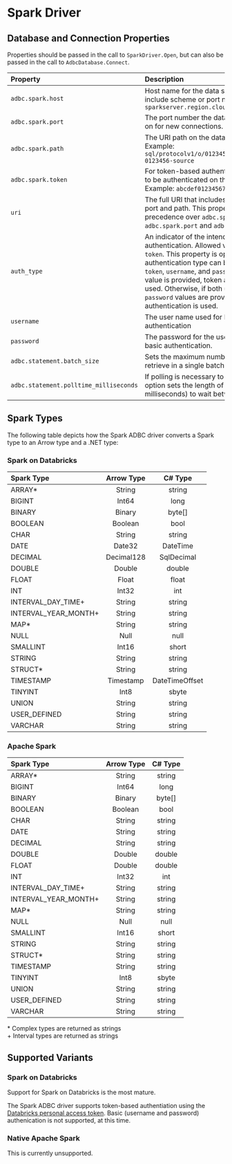 ﻿<!--

 Licensed to the Apache Software Foundation (ASF) under one or more
 contributor license agreements.  See the NOTICE file distributed with
 this work for additional information regarding copyright ownership.
 The ASF licenses this file to You under the Apache License, Version 2.0
 (the "License"); you may not use this file except in compliance with
 the License.  You may obtain a copy of the License at

    http://www.apache.org/licenses/LICENSE-2.0

 Unless required by applicable law or agreed to in writing, software
 distributed under the License is distributed on an "AS IS" BASIS,
 WITHOUT WARRANTIES OR CONDITIONS OF ANY KIND, either express or implied.
 See the License for the specific language governing permissions and
 limitations under the License.

-->

# Spark Driver

## Database and Connection Properties

Properties should be passed in the call to `SparkDriver.Open`,
but can also be passed in the call to `AdbcDatabase.Connect`.

| Property            | Description | Default |
| :---                | :---        | :---    |
| `adbc.spark.host`   | Host name for the data source. Do no include scheme or port number. Example: `sparkserver.region.cloudapp.azure.com` |  |
| `adbc.spark.port`   | The port number the data source is listen on for new connections. | `443` |
| `adbc.spark.path`   | The URI path on the data source server. Example: `sql/protocolv1/o/0123456789123456/01234-0123456-source` | |
| `adbc.spark.token`  | For token-based authentication, the token to be authenticated on the data source. Example: `abcdef0123456789` | |
| `uri`               | The full URI that includes scheme, host, port and path. This property takes precedence over `adbc.spark.host`, `adbc.spark.port` and `adbc.spark.path`. | |
| `auth_type`         | An indicator of the intended type of authentication. Allowed values: `basic`, `token`. This property is optional. The authentication type can be inferred from `token`, `username`, and `password`. If a `token` value is provided, token authentication is used. Otherwise, if both `username` and `password` values are provided, basic authentication is used. | |
| `username`          | The user name used for basic authentication | |
| `password`          | The password for the user name used for basic authentication. | |
| `adbc.statement.batch_size` | Sets the maximum number of rows to retrieve in a single batch request. | `50000` |
| `adbc.statement.polltime_milliseconds` | If polling is necessary to get a result, this option sets the length of time (in milliseconds) to wait between polls. | `500` |

## Spark Types

The following table depicts how the Spark ADBC driver converts a Spark type to an Arrow type and a .NET type:

### Spark on Databricks

| Spark Type           | Arrow Type | C# Type |
| :---                 | :---:      | :---:   |
| ARRAY*               | String     | string  |
| BIGINT               | Int64      | long |
| BINARY               | Binary     | byte[] |
| BOOLEAN              | Boolean    | bool |
| CHAR                 | String     | string |
| DATE                 | Date32     | DateTime |
| DECIMAL              | Decimal128 | SqlDecimal |
| DOUBLE               | Double     | double |
| FLOAT                | Float      | float |
| INT                  | Int32      | int |
| INTERVAL_DAY_TIME+   | String     | string |
| INTERVAL_YEAR_MONTH+ | String     | string |
| MAP*                 | String     | string |
| NULL                 | Null       | null |
| SMALLINT             | Int16      | short |
| STRING               | String     | string |
| STRUCT*              | String     | string |
| TIMESTAMP            | Timestamp  | DateTimeOffset |
| TINYINT              | Int8       | sbyte |
| UNION                | String     | string |
| USER_DEFINED         | String     | string |
| VARCHAR              | String     | string |

### Apache Spark

| Spark Type           | Arrow Type | C# Type |
| :---                 | :---:      | :---:   |
| ARRAY*               | String     | string  |
| BIGINT               | Int64      | long |
| BINARY               | Binary     | byte[] |
| BOOLEAN              | Boolean    | bool |
| CHAR                 | String     | string |
| DATE                 | String     | string |
| DECIMAL              | String     | string |
| DOUBLE               | Double     | double |
| FLOAT                | Double     | double |
| INT                  | Int32      | int |
| INTERVAL_DAY_TIME+   | String     | string |
| INTERVAL_YEAR_MONTH+ | String     | string |
| MAP*                 | String     | string |
| NULL                 | Null       | null |
| SMALLINT             | Int16      | short |
| STRING               | String     | string |
| STRUCT*              | String     | string |
| TIMESTAMP            | String     | string |
| TINYINT              | Int8       | sbyte |
| UNION                | String     | string |
| USER_DEFINED         | String     | string |
| VARCHAR              | String     | string |

\* Complex types are returned as strings<br>
\+ Interval types are returned as strings

## Supported Variants

### Spark on Databricks

Support for Spark on Databricks is the most mature.

The Spark ADBC driver supports token-based authentiation using the
[Databricks personal access token](https://docs.databricks.com/en/dev-tools/auth/pat.html).
Basic (username and password) authenication is not supported, at this time.

### Native Apache Spark

This is currently unsupported.

